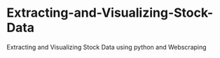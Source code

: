 # Extracting-and-Visualizing-Stock-Data
Extracting and Visualizing Stock Data using python and Webscraping
